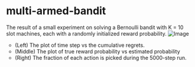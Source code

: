 # multi-armed-bandit
The result of a small experiment on solving a Bernoulli bandit with K = 10 slot machines, each with a randomly initialized reward probability.
![Image](https://github.com/user-attachments/assets/8e2dd25c-8dba-454f-9f12-484cd4bd064b)
<ul style="list-style-type: circle;">
<li>(Left) The plot of time step vs the cumulative regrets.</li>
<li>(Middle) The plot of true reward probability vs estimated probability</li>
<li>(Right) The fraction of each action is picked during the 5000-step run.</li>
</ul>
